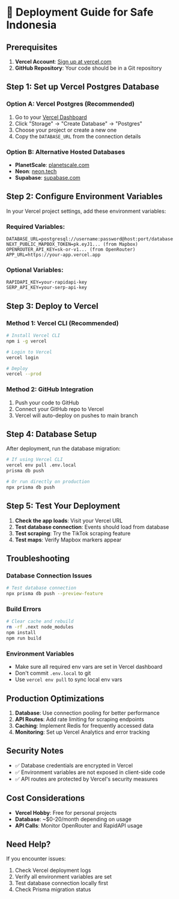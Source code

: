 # 🚀 Deployment Guide for Safe Indonesia

## Prerequisites

1. **Vercel Account**: [Sign up at vercel.com](https://vercel.com)
2. **GitHub Repository**: Your code should be in a Git repository

## Step 1: Set up Vercel Postgres Database

### Option A: Vercel Postgres (Recommended)
1. Go to your [Vercel Dashboard](https://vercel.com/dashboard)
2. Click "Storage" → "Create Database" → "Postgres"
3. Choose your project or create a new one
4. Copy the `DATABASE_URL` from the connection details

### Option B: Alternative Hosted Databases
- **PlanetScale**: [planetscale.com](https://planetscale.com)
- **Neon**: [neon.tech](https://neon.tech)
- **Supabase**: [supabase.com](https://supabase.com)

## Step 2: Configure Environment Variables

In your Vercel project settings, add these environment variables:

### Required Variables:
```
DATABASE_URL=postgresql://username:password@host:port/database
NEXT_PUBLIC_MAPBOX_TOKEN=pk.eyJ1... (from Mapbox)
OPENROUTER_API_KEY=sk-or-v1... (from OpenRouter)
APP_URL=https://your-app.vercel.app
```

### Optional Variables:
```
RAPIDAPI_KEY=your-rapidapi-key
SERP_API_KEY=your-serp-api-key
```

## Step 3: Deploy to Vercel

### Method 1: Vercel CLI (Recommended)
```bash
# Install Vercel CLI
npm i -g vercel

# Login to Vercel
vercel login

# Deploy
vercel --prod
```

### Method 2: GitHub Integration
1. Push your code to GitHub
2. Connect your GitHub repo to Vercel
3. Vercel will auto-deploy on pushes to main branch

## Step 4: Database Setup

After deployment, run the database migration:

```bash
# If using Vercel CLI
vercel env pull .env.local
prisma db push

# Or run directly on production
npx prisma db push
```

## Step 5: Test Your Deployment

1. **Check the app loads**: Visit your Vercel URL
2. **Test database connection**: Events should load from database
3. **Test scraping**: Try the TikTok scraping feature
4. **Test maps**: Verify Mapbox markers appear

## Troubleshooting

### Database Connection Issues
```bash
# Test database connection
npx prisma db push --preview-feature
```

### Build Errors
```bash
# Clear cache and rebuild
rm -rf .next node_modules
npm install
npm run build
```

### Environment Variables
- Make sure all required env vars are set in Vercel dashboard
- Don't commit `.env.local` to git
- Use `vercel env pull` to sync local env vars

## Production Optimizations

1. **Database**: Use connection pooling for better performance
2. **API Routes**: Add rate limiting for scraping endpoints
3. **Caching**: Implement Redis for frequently accessed data
4. **Monitoring**: Set up Vercel Analytics and error tracking

## Security Notes

- ✅ Database credentials are encrypted in Vercel
- ✅ Environment variables are not exposed in client-side code
- ✅ API routes are protected by Vercel's security measures

## Cost Considerations

- **Vercel Hobby**: Free for personal projects
- **Database**: ~$0-20/month depending on usage
- **API Calls**: Monitor OpenRouter and RapidAPI usage

## Need Help?

If you encounter issues:
1. Check Vercel deployment logs
2. Verify all environment variables are set
3. Test database connection locally first
4. Check Prisma migration status
